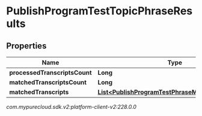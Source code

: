 # PublishProgramTestTopicPhraseResults


## Properties

| Name | Type | Description | Notes |
| ------------ | ------------- | ------------- | ------------- |
| **processedTranscriptsCount** | **Long** |  |  [optional] |
| **matchedTranscriptsCount** | **Long** |  |  [optional] |
| **matchedTranscripts** | [**List&lt;PublishProgramTestPhraseMatchedTranscript&gt;**](PublishProgramTestPhraseMatchedTranscript) |  |  [optional] |




_com.mypurecloud.sdk.v2:platform-client-v2:228.0.0_
